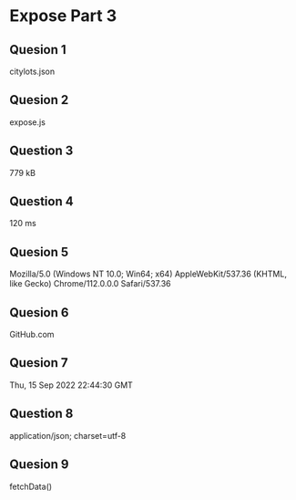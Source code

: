 # Expose Part 3 #

## Quesion 1 ##
citylots.json

## Quesion 2 ##
expose.js

## Question 3 ##
779 kB

## Question 4 ##
120 ms

## Quesion 5 ##
Mozilla/5.0 (Windows NT 10.0; Win64; x64) AppleWebKit/537.36 (KHTML, like Gecko) Chrome/112.0.0.0 Safari/537.36

## Quesion 6 ##
GitHub.com

## Quesion 7 ##
Thu, 15 Sep 2022 22:44:30 GMT

## Question 8 ##
application/json; charset=utf-8

## Quesion 9 ##
fetchData()